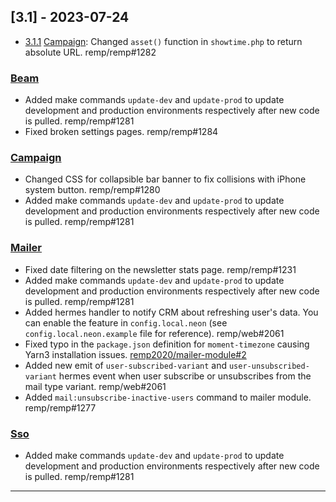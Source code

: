 ## [3.1] - 2023-07-24

- [3.1.1] [Campaign]: Changed `asset()` function in `showtime.php` to return absolute URL. remp/remp#1282

### [Beam]

- Added make commands `update-dev` and `update-prod` to update development and production environments respectively after new code is pulled. remp/remp#1281
- Fixed broken settings pages. remp/remp#1284

### [Campaign]

- Changed CSS for collapsible bar banner to fix collisions with iPhone system button. remp/remp#1280
- Added make commands `update-dev` and `update-prod` to update development and production environments respectively after new code is pulled. remp/remp#1281

### [Mailer]

- Fixed date filtering on the newsletter stats page. remp/remp#1231
- Added make commands `update-dev` and `update-prod` to update development and production environments respectively after new code is pulled. remp/remp#1281
- Added hermes handler to notify CRM about refreshing user's data. You can enable the feature in `config.local.neon` (see `config.local.neon.example` file for reference). remp/web#2061
- Fixed typo in the `package.json` definition for `moment-timezone` causing Yarn3 installation issues. [remp2020/mailer-module#2](https://github.com/remp2020/mailer-module/pull/2)
- Added new emit of `user-subscribed-variant` and `user-unsubscribed-variant` hermes event when user subscribe or unsubscribes from the mail type variant. remp/web#2061
- Added `mail:unsubscribe-inactive-users` command to mailer module. remp/remp#1277

### [Sso]

- Added make commands `update-dev` and `update-prod` to update development and production environments respectively after new code is pulled. remp/remp#1281

---

[3.1.1]: https://github.com/remp2020/remp/compare/3.1.0...3.1.1

[Beam]: https://github.com/remp2020/remp/tree/master/Beam
[Campaign]: https://github.com/remp2020/remp/tree/master/Campaign
[Mailer]: https://github.com/remp2020/remp/tree/master/Mailer
[Sso]: https://github.com/remp2020/remp/tree/master/Sso
[Segments]: https://github.com/remp2020/remp/tree/master/Beam/go/cmd/segments
[Tracker]: https://github.com/remp2020/remp/tree/master/Beam/go/cmd/tracker

